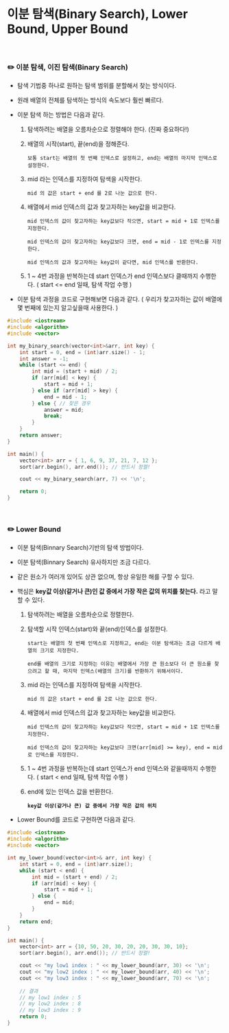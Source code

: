# 이분 탐색(Binary Search), Lower Bound, Upper Bound

<br>

### :pencil2: 이분 탐색, 이진 탐색(Binary Search)

* 탐색 기법중 하나로 원하는 탐색 범위를 분할해서 찾는 방식이다.

* 원래 배열의 전체를 탐색하는 방식의 속도보다 훨씬 빠르다.

* 이분 탐색 하는 방법은 다음과 같다.

    1. 탐색하려는 배열을 오름차순으로 정렬해야 한다. (진짜 중요하다!)

    2. 배열의 시작(start), 끝(end)을 정해준다.

        `보통 start는 배열의 첫 번째 인덱스로 설정하고, end는 배열의 마지막 인덱스로 설정한다.`

    3. mid 라는 인덱스를 지정하여 탐색을 시작한다.

        `mid 의 값은 start + end 를 2로 나눈 값으로 한다.`

    4. 배열에서 mid 인덱스의 값과 찾고자하는 key값을 비교한다.

        `mid 인덱스의 값이 찾고자하는 key값보다 작으면, start = mid + 1로 인덱스를 지정한다.`

        `mid 인덱스의 값이 찾고자하는 key값보다 크면, end = mid - 1로 인덱스를 지정한다.`

        `mid 인덱스의 값과 찾고자하는 key값이 같다면, mid 인덱스를 반환한다.`

    5. 1 ~ 4번 과정을 반복하는데 start 인덱스가 end 인덱스보다 클때까지 수행한다. ( start <= end 일때, 탐색 작업 수행 )

* 이분 탐색 과정을 코드로 구현해보면 다음과 같다. ( 우리가 찾고자하는 값이 배열에 몇 번째에 있는지 알고싶을때 사용한다. )

```c++
#include <iostream>
#include <algorithm>
#include <vector>

int my_binary_search(vector<int>&arr, int key) {
    int start = 0, end = (int)arr.size() - 1;
    int answer = -1;
    while (start <= end) {
        int mid = (start + mid) / 2;
        if (arr[mid] < key) {
            start = mid + 1;
        } else if (arr[mid] > key) {
            end = mid - 1;
        } else { // 찾은 경우
            answer = mid;
            break;
        }
    }
    return answer;
}

int main() {
    vector<int> arr = { 1, 6, 9, 37, 21, 7, 12 };
    sort(arr.begin(), arr.end()); // 반드시 정렬!

    cout << my_binary_search(arr, 7) << '\n';

    return 0;
}
```

<br>

### :pencil2: Lower Bound

* 이분 탐색(Binnary Search)기반의 탐색 방법이다. 

* 이분 탐색(Binnary Search) 유사하지만 조금 다르다.

* 같은 원소가 여러개 있어도 상관 없으며, 항상 유일한 해를 구할 수 있다.

* 핵심은 **key값 이상(같거나 큰)인 값 중에서 가장 작은 값의 위치를 찾는다.** 라고 말할 수 있다.

    1. 탐색하려는 배열을 오름차순으로 정렬한다.

    2. 탐색할 시작 인덱스(start)와 끝(end)인덱스를 설정한다. 

        `start는 배열의 첫 번째 인덱스로 지정하고, end는 이분 탐색과는 조금 다르게 배열의 크기로 지정한다.`

        `end를 배열의 크기로 지정하는 이유는 배열에서 가장 큰 원소보다 더 큰 원소를 찾으려고 할 때, 마지막 인덱스(배열의 크기)를 반환하기 위해서이다.`

    3. mid 라는 인덱스를 지정하여 탐색을 시작한다.

        `mid 의 값은 start + end 를 2로 나눈 값으로 한다.`

    4. 배열에서 mid 인덱스의 값과 찾고자하는 key값을 비교한다.

        `mid 인덱스의 값이 찾고자하는 key값보다 작으면, start = mid + 1로 인덱스를 지정한다.`

        `mid 인덱스의 값이 찾고자하는 key값보다 크면(arr[mid] >= key), end = mid로 인덱스를 지정한다.`

    5. 1 ~ 4번 과정을 반복하는데 start 인덱스가 end 인덱스와 같을때까지 수행한다. ( start < end 일때, 탐색 작업 수행 )

    6. end에 있는 인덱스 값을 반환한다. 
        
        **`key값 이상(같거나 큰) 값 중에서 가장 작은 값의 위치`**

* Lower Bound를 코드로 구현하면 다음과 같다.

```c++
#include <iostream>
#include <algorithm>
#include <vector>

int my_lower_bound(vector<int>& arr, int key) {
    int start = 0, end = (int)arr.size();
    while (start < end) {
        int mid = (start + end) / 2;
        if (arr[mid] < key) {
            start = mid + 1;
        } else {
            end = mid;
        }
    }
    return end;
}

int main() {
    vector<int> arr = {10, 50, 20, 30, 20, 20, 30, 30, 10};
    sort(arr.begin(), arr.end()); // 반드시 정렬!

    cout << "my low1 index : " << my_lower_bound(arr, 30) << '\n';
    cout << "my low2 index : " << my_lower_bound(arr, 40) << '\n';
    cout << "my low3 index : " << my_lower_bound(arr, 70) << '\n';
    
    // 결과
    // my low1 index : 5
    // my low2 index : 8
    // my low3 index : 9
    return 0;
}
```